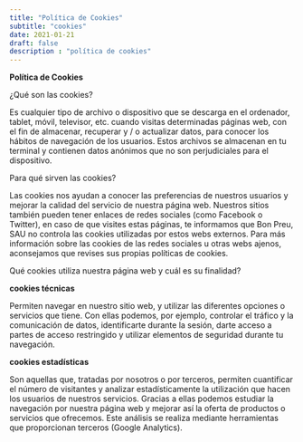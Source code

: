 ```yaml
---
title: "Política de Cookies"
subtitle: "cookies"
date: 2021-01-21
draft: false
description : "política de cookies"
---
```

 **Política de Cookies**
 
¿Qué son las cookies?

Es cualquier tipo de archivo o dispositivo que se descarga en el ordenador, tablet, móvil, televisor, etc. cuando visitas determinadas páginas web, con el fin de almacenar, recuperar y / o actualizar datos, para conocer los hábitos de navegación de los usuarios. Estos archivos se almacenan en tu terminal y contienen datos anónimos que no son perjudiciales para el dispositivo.

Para qué sirven las cookies?

Las cookies nos ayudan a conocer las preferencias de nuestros usuarios y mejorar la calidad del servicio de nuestra página web.
Nuestros sitios también pueden tener enlaces de redes sociales (como Facebook o Twitter), en caso de que visites estas páginas, te informamos que Bon Preu, SAU no controla las cookies utilizadas por estos webs externos. Para más información sobre las cookies de las redes sociales u otras webs ajenos, aconsejamos que revises sus propias políticas de cookies.

Qué cookies utiliza nuestra página web y cuál es su finalidad?

**cookies técnicas**

Permiten navegar en nuestro sitio web, y utilizar las diferentes opciones o servicios que tiene. Con ellas podemos, por ejemplo, controlar el tráfico y la comunicación de datos, identificarte durante la sesión, darte acceso a partes de acceso restringido y utilizar elementos de seguridad durante tu navegación.

**cookies estadísticas**

Son aquellas que, tratadas por nosotros o por terceros, permiten cuantificar el número de visitantes y analizar estadísticamente la utilización que hacen los usuarios de nuestros servicios. Gracias a ellas podemos estudiar la navegación por nuestra página web y mejorar así la oferta de productos o servicios que ofrecemos. Este análisis se realiza mediante herramientas que proporcionan terceros (Google Analytics).